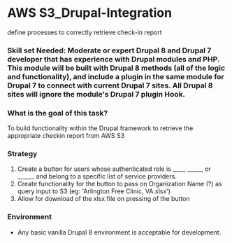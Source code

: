 # AWS S3_Drupal-Integration
define processes to correctly retrieve check-in report

### Skill set Needed: Moderate or expert Drupal 8 and Drupal 7 developer that has experience with Drupal modules and PHP. This module will be built with Drupal 8 methods (all of the logic and functionality), and include a plugin in the same module for Drupal 7 to connect with current Drupal 7 sites. All Drupal 8 sites will ignore the module's Drupal 7 plugin Hook.

### What is the goal of this task?
To build functionality within the Drupal framework to retrieve the appropriate checkin report from AWS S3

### Strategy
1. Create a button for users whose authenticated role is ____, _____, or ______ and belong to a specific list of service providers.
2. Create functionality for the button to pass on Organization Name (?) as query input to S3 (eg: 'Arlington Free Clinic, VA.xlsx')
3. Allow for download of the xlsx file on pressing of the button

### Environment
* Any basic vanilla Drupal 8 environment is acceptable for development. 
